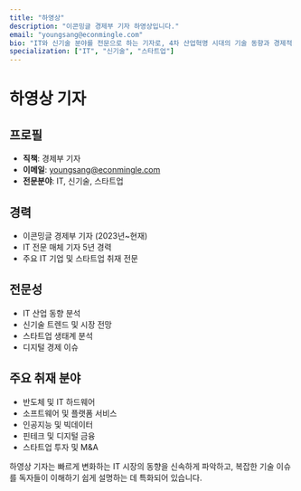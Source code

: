 ```yaml
---
title: "하영상"
description: "이콘밍글 경제부 기자 하영상입니다."
email: "youngsang@econmingle.com"
bio: "IT와 신기술 분야를 전문으로 하는 기자로, 4차 산업혁명 시대의 기술 동향과 경제적 파급효과를 분석합니다."
specialization: ["IT", "신기술", "스타트업"]
---
```


# 하영상 기자

## 프로필
- **직책**: 경제부 기자
- **이메일**: youngsang@econmingle.com
- **전문분야**: IT, 신기술, 스타트업

## 경력
- 이콘밍글 경제부 기자 (2023년~현재)
- IT 전문 매체 기자 5년 경력
- 주요 IT 기업 및 스타트업 취재 전문

## 전문성
- IT 산업 동향 분석
- 신기술 트렌드 및 시장 전망
- 스타트업 생태계 분석
- 디지털 경제 이슈

## 주요 취재 분야
- 반도체 및 IT 하드웨어
- 소프트웨어 및 플랫폼 서비스
- 인공지능 및 빅데이터
- 핀테크 및 디지털 금융
- 스타트업 투자 및 M&A

하영상 기자는 빠르게 변화하는 IT 시장의 동향을 신속하게 파악하고, 복잡한 기술 이슈를 독자들이 이해하기 쉽게 설명하는 데 특화되어 있습니다.
